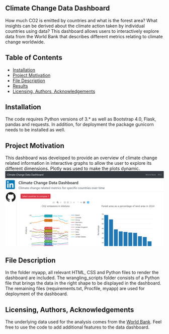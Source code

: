 ## Climate Change Data Dashboard
How much CO2 is emitted by countries and what is the forest area? What insights can be derived about the climate action taken by individual countries using data? This dashboard allows users to interactively explore data from the World Bank that describes different metrics relating to climate change worldwide.

## Table of Contents
* [Installation](#Installation)
* [Project Motivation](#motivation)
* [File Description](#description)
* [Results](#Results)
* [Licensing, Authors, Acknowledgements](#licensing)

## Installation
The code requires Python versions of 3.* as well as Bootstrap 4.0, Flask, pandas and requests.
In addition, for deployment the package gunicorn needs to be installed as well.

## Project Motivation <a name="motivation"></a>
This dashboard was developed to provide an overview of climate change related information in interactive
graphs to allow the user to explore its different dimensions. Plotly was used to make the plots
dynamic.
![Screenshot of webapp](https://github.com/julianikulski/climate-change-data/blob/master/myapp/static/img/webapp.PNG)

## File Description <a name="description"></a>
In the folder myapp, all relevant HTML, CSS and Python files to render the dashboard are included. The
wrangling_scripts folder consists of a Python file that brings the data in the right shape to be
displayed in the dashboard. The remaining files (requirements.txt, Procfile, myapp) are used for deployment of the dashboard.

## Licensing, Authors, Acknowledgements <a name="licensing"></a>
The underlying data used for the analysis comes from the [World Bank](https://data.worldbank.org/summary-terms-of-use). Feel free to use the code to add additional features to the data dashboard.
